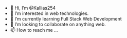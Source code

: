 - 👋 Hi, I’m @Kallias254
- 👀 I’m interested in web technologies.
- 🌱 I’m currently learning Full Stack Web Development
- 💞️ I’m looking to collaborate on anything web.
- 📫 How to reach me ...

<!---
Kallias254/Kallias254 is a ✨ special ✨ repository because its `README.md` (this file) appears on your GitHub profile.
You can click the Preview link to take a look at your changes.
--->
